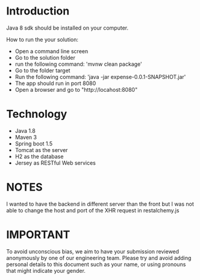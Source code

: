 Introduction
====
Java 8 sdk should be installed on your computer.

How to run the your solution:
* Open a command line screen
* Go to the solution folder
* run the following command: 'mvnw clean package'
* Go to the folder target
* Run the following command: 'java -jar expense-0.0.1-SNAPSHOT.jar'
* The app should run in port 8080
* Open a browser and go to "http://locahost:8080"

Technology
====
* Java 1.8
* Maven 3
* Spring boot 1.5
* Tomcat as the server
* H2 as the database
* Jersey as RESTful Web services 

NOTES
====
I wanted to have the backend in different server than the front but I was not able to change the host and port of the XHR request in restalchemy.js


IMPORTANT
====
To avoid unconscious bias, we aim to have your submission reviewed anonymously by one of our engineering team. Please try and avoid adding personal details to this document such as your name, or using pronouns that might indicate your gender.